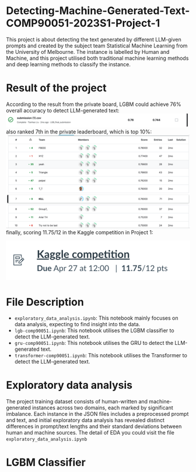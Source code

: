 # Detecting-Machine-Generated-Text-COMP90051-2023S1-Project-1
This project is about detecting the text generated by different LLM-given prompts and created by the subject team Statistical Machine Learning from the University of Melbourne. The instance is labelled by Human and Machine, and this project utilised both traditional machine learning methods and deep learning methods to classify the instance.

# Result of the project
According to the result from the private board, LGBM could achieve 76% overall accuracy to detect LLM-generated text:
![private and public result](graph/lgb_accuracy.png)
also ranked 7th in the private leaderboard, which is top 10%:
![private and public result](graph/kaggle_rank.png)
finally, scoring 11.75/12 in the Kaggle competition in Project 1:

![private and public result](graph/score.png)

# File Description
* `exploratory_data_analysis.ipynb`: This notebook mainly focuses on data analysis, expecting to find insight into the data.
* `lgb-comp90051.ipynb`: This notebook utilises the LGBM classifier to detect the LLM-generated text.
* `gru-comp90051.ipynb`: This notebook utilises the GRU to detect the LLM-generated text.
* `transformer-comp90051.ipynb`: This notebook utilises the Transformer to detect the LLM-generated text.

# Exploratory data analysis
The project training dataset consists of human-written and machine-generated instances across two domains, each marked by significant imbalance. Each instance in the JSON files includes a preprocessed prompt and text, and initial exploratory data analysis has revealed distinct differences in prompt/text lengths and their standard deviations between human and machine sources. The detail of EDA you could visit the file `exploratory_data_analysis.ipynb`
# LGBM Classifier

